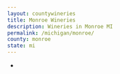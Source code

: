 ```yaml
---
layout: countywineries
title: Monroe Wineries
description: Wineries in Monroe MI
permalink: /michigan/monroe/
county: monroe
state: mi
---
```

-

